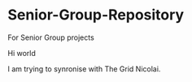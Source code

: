 # Senior-Group-Repository
For Senior Group projects

Hi world

I am trying to synronise with The Grid
Nicolai.
